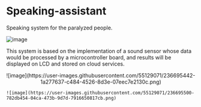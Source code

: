 # Speaking-assistant
Speaking system for the paralyzed people.


![image](https://user-images.githubusercontent.com/55129071/236695422-b3f2bb2a-b635-4edb-93c9-5f137f4d9e06.png)

This system is based on the implementation of a sound sensor whose data would be processed by a microcontroller board, and results will be displayed on LCD and stored on cloud services.

<p align="center">
    ![image](https://user-images.githubusercontent.com/55129071/236695442-1a277637-c484-4526-8d3e-07eec7e2130c.png)

    ![image](https://user-images.githubusercontent.com/55129071/236695500-782db454-04ca-473b-9d7d-7916650817cb.png)
</p>


